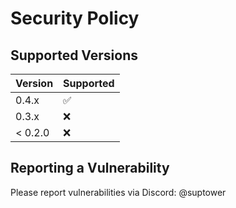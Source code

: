 # Security Policy

## Supported Versions


| Version | Supported          |
| ------- | ------------------ |
| 0.4.x   | :white_check_mark: |
| 0.3.x   | :x:                |
| < 0.2.0 | :x:                |

## Reporting a Vulnerability

Please report vulnerabilities via Discord: @suptower
